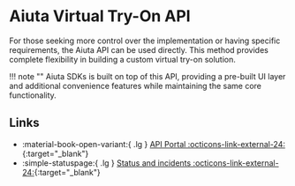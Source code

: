 # Aiuta Virtual Try-On API

For those seeking more control over the implementation or having specific requirements, the Aiuta API can be used directly. This method provides complete flexibility in building a custom virtual try-on solution.

!!! note ""
    Aiuta SDKs is built on top of this API, providing a pre-built UI layer and additional convenience features while maintaining the same core functionality.

## Links

<div class="grid cards" markdown>

- :material-book-open-variant:{ .lg } [API Portal :octicons-link-external-24:](https://developer.aiuta.com/products/digital-try-on/documentation){:target="_blank"}
- :simple-statuspage:{ .lg } [Status and incidents :octicons-link-external-24:](https://aiuta.statuspage.io/){:target="_blank"}

</div>

